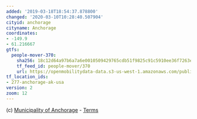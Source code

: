 ```yaml
---
added: '2019-03-18T18:54:37.878800'
changed: '2020-03-10T10:28:40.507904'
cityid: anchorage
cityname: Anchorage
coordinates:
- -149.9
- 61.216667
gtfs:
  people-mover-370:
    sha256: 18c12d64a97b6a7a6e0010509429765cdb51f9825c91c5910ee36f7263e85aec
    tf_feed_id: people-mover/370
    url: https://openmobilitydata-data.s3-us-west-1.amazonaws.com/public/feeds/people-mover/370/20200201/gtfs.zip
tf_location_ids:
- 277-anchorage-ak-usa
version: 2
zoom: 12
---
```


(c) [Municipality of Anchorage](http://www.muni.org/Transportation/Pages/default.aspx) - [Terms](http://www.muni.org/Departments/transit/PeopleMover/Pages/GTFSDiscliamer.aspx)
